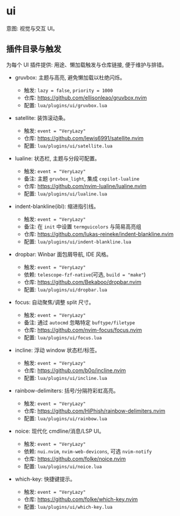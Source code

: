 # ui

意图: 视觉与交互 UI。

## 插件目录与触发

为每个 UI 插件提供: 用途、懒加载触发与仓库链接, 便于维护与排错。

- gruvbox: 主题与高亮, 避免懒加载以杜绝闪烁。
    - 触发: `lazy = false`, `priority = 1000`
    - 仓库: <https://github.com/ellisonleao/gruvbox.nvim>
    - 配置: `lua/plugins/ui/gruvbox.lua`

- satellite: 装饰滚动条。
    - 触发: `event = "VeryLazy"`
    - 仓库: <https://github.com/lewis6991/satellite.nvim>
    - 配置: `lua/plugins/ui/satellite.lua`

- lualine: 状态栏, 主题与分段可配置。
    - 触发: `event = "VeryLazy"`
    - 备注: 主题 `gruvbox_light`, 集成 `copilot-lualine`
    - 仓库: <https://github.com/nvim-lualine/lualine.nvim>
    - 配置: `lua/plugins/ui/lualine.lua`

- indent-blankline(ibl): 缩进指引线。
    - 触发: `event = "VeryLazy"`
    - 备注: 在 `init` 中设置 `termguicolors` 与简易高亮组
    - 仓库: <https://github.com/lukas-reineke/indent-blankline.nvim>
    - 配置: `lua/plugins/ui/indent-blankline.lua`

- dropbar: Winbar 面包屑导航, IDE 风格。
    - 触发: `event = "VeryLazy"`
    - 依赖: `telescope-fzf-native`(可选, `build = "make"`)
    - 仓库: <https://github.com/Bekaboo/dropbar.nvim>
    - 配置: `lua/plugins/ui/dropbar.lua`

- focus: 自动聚焦/调整 split 尺寸。
    - 触发: `event = "VeryLazy"`
    - 备注: 通过 `autocmd` 忽略特定 `buftype/filetype`
    - 仓库: <https://github.com/nvim-focus/focus.nvim>
    - 配置: `lua/plugins/ui/focus.lua`

- incline: 浮动 window 状态栏/标签。
    - 触发: `event = "VeryLazy"`
    - 仓库: <https://github.com/b0o/incline.nvim>
    - 配置: `lua/plugins/ui/incline.lua`

- rainbow-delimiters: 括号/分隔符彩虹高亮。
    - 触发: `event = "VeryLazy"`
    - 仓库: <https://github.com/HiPhish/rainbow-delimiters.nvim>
    - 配置: `lua/plugins/ui/rainbow.lua`

- noice: 现代化 cmdline/消息/LSP UI。
    - 触发: `event = "VeryLazy"`
    - 依赖: `nui.nvim`, `nvim-web-devicons`, 可选 `nvim-notify`
    - 仓库: <https://github.com/folke/noice.nvim>
    - 配置: `lua/plugins/ui/noice.lua`

- which-key: 快捷键提示。
    - 触发: `event = "VeryLazy"`
    - 仓库: <https://github.com/folke/which-key.nvim>
    - 配置: `lua/plugins/ui/which-key.lua`
